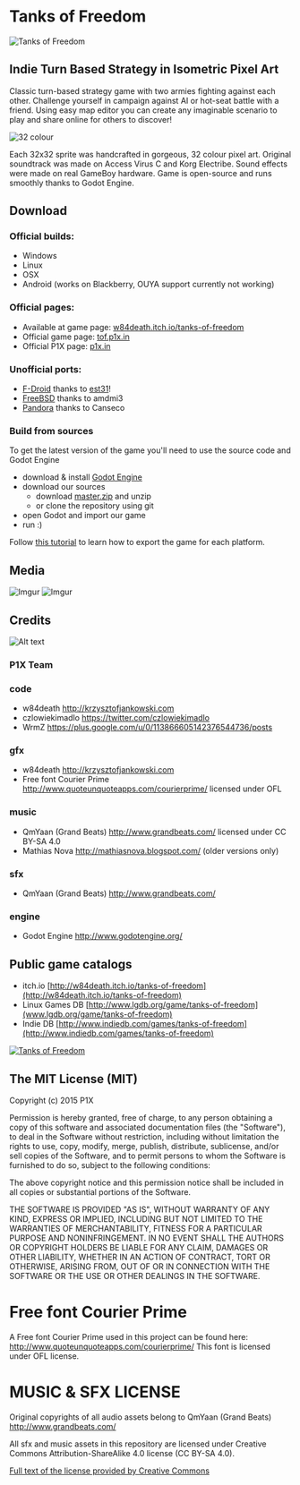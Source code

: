 # Tanks of Freedom

![Tanks of Freedom](https://i.imgur.com/Xa66BXO.png)

## Indie Turn Based Strategy in Isometric Pixel Art

Classic turn-based strategy game with two armies fighting against each other. Challenge yourself in campaign against AI or hot-seat battle with a friend. Using easy map editor you can create any imaginable scenario to play and share online for others to discover!

![32 colour](https://i.imgur.com/Oe6y4SO.jpg)

Each 32x32 sprite was handcrafted in gorgeous, 32 colour pixel art. Original soundtrack was made on Access Virus C and Korg Electribe. Sound effects were made on real GameBoy hardware. Game is open-source and runs smoothly thanks to Godot Engine.

## Download
### Official builds:
- Windows
- Linux
- OSX
- Android (works on Blackberry, OUYA support currently not working)

### Official pages:
- Available at game page: [w84death.itch.io/tanks-of-freedom](http://w84death.itch.io/tanks-of-freedom)
- Official game page: [tof.p1x.in](http://tof.p1x.in)
- Official P1X page: [p1x.in](http://p1x.in)

### Unofficial ports:
- [F-Droid](https://f-droid.org/repository/browse/?fdid=in.p1x.tanks_of_freedom) thanks to [est31](https://github.com/est31)!
- [FreeBSD](http://portsmon.freebsd.org/portoverview.py?category=games&portname=tanks-of-freedom) thanks to amdmi3
- [Pandora](https://repo.openpandora.org/?page=detail&app=tanksoffreedom) thanks to Canseco


### Build from sources
To get the latest version of the game you'll need to use the source code and Godot Engine

- download & install [Godot Engine](http://www.godotengine.org/projects/godot-engine/documents)
- download our sources
  - download [master.zip](https://github.com/w84death/Tanks-of-Freedom/archive/master.zip) and unzip
  - or clone the repository using git
- open Godot and import our game
- run :)

Follow [this tutorial](https://github.com/okamstudio/godot/wiki/export) to learn how to export the game for each platform.

## Media
![Imgur](http://tof.p1x.in/assets/screen1.jpg)
![Imgur](http://tof.p1x.in/assets/screen2.jpg)

## Credits

![Alt text](http://i.imgur.com/wZPAs75.jpg)

### P1X Team
###  code
   - w84death http://krzysztofjankowski.com
   - czlowiekimadlo https://twitter.com/czlowiekimadlo
   - WrmZ https://plus.google.com/u/0/113866605142376544736/posts

### gfx
   - w84death http://krzysztofjankowski.com
   - Free font Courier Prime http://www.quoteunquoteapps.com/courierprime/ licensed under OFL

### music
   - QmYaan (Grand Beats) http://www.grandbeats.com/ licensed under CC BY-SA 4.0
   - Mathias Nova http://mathiasnova.blogspot.com/ (older versions only)

### sfx
   - QmYaan (Grand Beats) http://www.grandbeats.com/

### engine
   - Godot Engine http://www.godotengine.org/

## Public game catalogs

- itch.io [http://w84death.itch.io/tanks-of-freedom](http://w84death.itch.io/tanks-of-freedom)
- Linux Games DB [http://www.lgdb.org/game/tanks-of-freedom](www.lgdb.org/game/tanks-of-freedom)
- Indie DB [http://www.indiedb.com/games/tanks-of-freedom](http://www.indiedb.com/games/tanks-of-freedom)

<a href="http://www.indiedb.com/games/tanks-of-freedom" title="View Tanks of Freedom on Indie DB" target="_blank"><img src="http://button.indiedb.com/popularity/medium/games/39024.png" alt="Tanks of Freedom" /></a>

## The MIT License (MIT)

Copyright (c) 2015 P1X

Permission is hereby granted, free of charge, to any person obtaining a copy
of this software and associated documentation files (the "Software"), to deal
in the Software without restriction, including without limitation the rights
to use, copy, modify, merge, publish, distribute, sublicense, and/or sell
copies of the Software, and to permit persons to whom the Software is
furnished to do so, subject to the following conditions:

The above copyright notice and this permission notice shall be included in
all copies or substantial portions of the Software.

THE SOFTWARE IS PROVIDED "AS IS", WITHOUT WARRANTY OF ANY KIND, EXPRESS OR
IMPLIED, INCLUDING BUT NOT LIMITED TO THE WARRANTIES OF MERCHANTABILITY,
FITNESS FOR A PARTICULAR PURPOSE AND NONINFRINGEMENT. IN NO EVENT SHALL THE
AUTHORS OR COPYRIGHT HOLDERS BE LIABLE FOR ANY CLAIM, DAMAGES OR OTHER
LIABILITY, WHETHER IN AN ACTION OF CONTRACT, TORT OR OTHERWISE, ARISING FROM,
OUT OF OR IN CONNECTION WITH THE SOFTWARE OR THE USE OR OTHER DEALINGS IN
THE SOFTWARE.

# Free font Courier Prime
A Free font Courier Prime used in this project can be found here:
http://www.quoteunquoteapps.com/courierprime/
This font is licensed under OFL license.

# MUSIC & SFX LICENSE
Original copyrights of all audio assets belong to QmYaan (Grand Beats) http://www.grandbeats.com/

All sfx and music assets in this repository are licensed under Creative Commons Attribution-ShareAlike 4.0 license (CC BY-SA 4.0).

[Full text of the license provided by Creative Commons](http://creativecommons.org/licenses/by-sa/4.0/legalcode)

